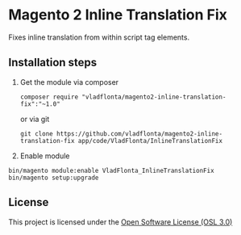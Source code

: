 # Magento 2 Inline Translation Fix

Fixes inline translation from within script tag elements.

## Installation steps

1. Get the module via composer
   ```
   composer require "vladflonta/magento2-inline-translation-fix":"~1.0"
   ```

   or via git 
   ```
   git clone https://github.com/vladflonta/magento2-inline-translation-fix app/code/VladFlonta/InlineTranslationFix
   ```

2. Enable module

```
bin/magento module:enable VladFlonta_InlineTranslationFix
bin/magento setup:upgrade
```

## License

This project is licensed under the [Open Software License (OSL 3.0)](http://opensource.org/licenses/osl-3.0.php)
